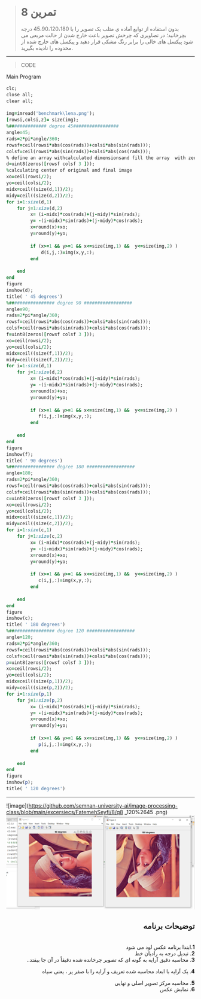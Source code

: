 
> # تمرین 8
>بدون استفاده از توابع آماده ی متلب یک تصویر را با 45،90،120،180 درجه بچرخانید؛ در تصاویری که چرخش تصویر باعث خارج شدن از حالت مربعی می شود پیکسل های خالی را برابر رنگ مشکی قرار دهید و پیکسل های خارج شده از محدوده را نادیده بگیرید. 
***
>CODE

Main Program
```ruby
clc;
close all;
clear all;

img=imread('benchmark\lena.png'); 
[rowsi,colsi,z]= size(img);
%############## degree 45#################
angle=45;
rads=2*pi*angle/360;  
rowsf=ceil(rowsi*abs(cos(rads))+colsi*abs(sin(rads)));                      
colsf=ceil(rowsi*abs(sin(rads))+colsi*abs(cos(rads)));  
% define an array withcalculated dimensionsand fill the array  with zeros ie.,black
d=uint8(zeros([rowsf colsf 3 ]));
%calculating center of original and final image
xo=ceil(rowsi/2);                                                            
yo=ceil(colsi/2);
midx=ceil((size(d,1))/2);
midy=ceil((size(d,2))/2);
for i=1:size(d,1)
    for j=1:size(d,2)                                                       
         x= (i-midx)*cos(rads)+(j-midy)*sin(rads);                                       
         y= -(i-midx)*sin(rads)+(j-midy)*cos(rads);                             
         x=round(x)+xo;
         y=round(y)+yo;

         if (x>=1 && y>=1 && x<=size(img,1) &&  y<=size(img,2) ) 
             d(i,j,:)=img(x,y,:);  
         end

    end
end
figure
imshow(d);
title( ' 45 degrees')
%################# degree 90 ##################
angle=90;
rads=2*pi*angle/360;  
rowsf=ceil(rowsi*abs(cos(rads))+colsi*abs(sin(rads)));                      
colsf=ceil(rowsi*abs(sin(rads))+colsi*abs(cos(rads)));  
f=uint8(zeros([rowsf colsf 3 ]));
xo=ceil(rowsi/2);                                                            
yo=ceil(colsi/2);
midx=ceil((size(f,1))/2);
midy=ceil((size(f,2))/2);
for i=1:size(d,1)
    for j=1:size(d,2)                                                       
         x= (i-midx)*cos(rads)+(j-midy)*sin(rads);                                       
         y= -(i-midx)*sin(rads)+(j-midy)*cos(rads);                             
         x=round(x)+xo;
         y=round(y)+yo;

         if (x>=1 && y>=1 && x<=size(img,1) &&  y<=size(img,2) ) 
            f(i,j,:)=img(x,y,:);  
         end

    end
end
figure
imshow(f);
title( ' 90 degrees')
%################# degree 180 ##################
angle=180;
rads=2*pi*angle/360;  
rowsf=ceil(rowsi*abs(cos(rads))+colsi*abs(sin(rads)));                      
colsf=ceil(rowsi*abs(sin(rads))+colsi*abs(cos(rads)));  
c=uint8(zeros([rowsf colsf 3 ]));
xo=ceil(rowsi/2);                                                            
yo=ceil(colsi/2);
midx=ceil((size(c,1))/2);
midy=ceil((size(c,2))/2);
for i=1:size(c,1)
    for j=1:size(c,2)                                                       
         x= (i-midx)*cos(rads)+(j-midy)*sin(rads);                                       
         y= -(i-midx)*sin(rads)+(j-midy)*cos(rads);                             
         x=round(x)+xo;
         y=round(y)+yo;

         if (x>=1 && y>=1 && x<=size(img,1) &&  y<=size(img,2) ) 
            c(i,j,:)=img(x,y,:);  
         end

    end
end
figure
imshow(c);
title( ' 180 degrees')
%################# degree 120 ##################
angle=120;
rads=2*pi*angle/360;  
rowsf=ceil(rowsi*abs(cos(rads))+colsi*abs(sin(rads)));                      
colsf=ceil(rowsi*abs(sin(rads))+colsi*abs(cos(rads)));  
p=uint8(zeros([rowsf colsf 3 ]));
xo=ceil(rowsi/2);                                                            
yo=ceil(colsi/2);
midx=ceil((size(p,1))/2);
midy=ceil((size(p,2))/2);
for i=1:size(p,1)
    for j=1:size(p,2)                                                       
         x= (i-midx)*cos(rads)+(j-midy)*sin(rads);                                       
         y= -(i-midx)*sin(rads)+(j-midy)*cos(rads);                             
         x=round(x)+xo;
         y=round(y)+yo;

         if (x>=1 && y>=1 && x<=size(img,1) &&  y<=size(img,2) ) 
            p(i,j,:)=img(x,y,:);  
         end

    end
end
figure
imshow(p);
title( ' 120 degrees')

```
****
![image](https://github.com/semnan-university-ai/image-processing-class/blob/main/excersiecs/FatemehSeyfi/8/q8 _120%2645 .png)
![image](https://github.com/semnan-university-ai/image-processing-class/blob/main/excersiecs/FatemehSeyfi/8/q8_180%2690.png)




<div dir="rtl">
<h2>توضیحات برنامه</h2> <br />
 <b>1</b>.ابندا برنامه عکس لود می شود<br />
<b>2</b>. تبدیل درجه به رادیان خط  <br />
<b>3</b>. محاسبه دقیق آرایه به گونه ای که تصویر چرخانده شده دقیقاً در آن جا بیفتد..<br />

<b>4</b>. یک آرایه با ابعاد محاسبه شده تعریف و آرایه را با صفر پر ، یعنی سیاه  <br />

<b>5</b>. محاسبه مرکز تصویر اصلی و نهایی <br />
<b>6</b>. نمابش عکس<br />
    
</div>
